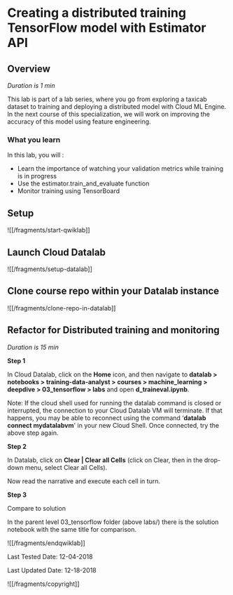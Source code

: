 # Creating a distributed training TensorFlow model with Estimator API


## Overview

*Duration is 1 min*


This lab is part of a lab series, where you go from exploring a taxicab dataset to training and deploying a distributed model with Cloud ML Engine. In the next course of this specialization, we will work on improving the accuracy of this model using feature engineering.

### __What you learn__

In this lab, you will :

* Learn the importance of watching your validation metrics while training is in progress
* Use the estimator.train\_and\_evaluate function
* Monitor training using TensorBoard


## Setup


![[/fragments/start-qwiklab]]


## Launch Cloud Datalab


![[/fragments/setup-datalab]]


## Clone course repo within your Datalab instance


![[/fragments/clone-repo-in-datalab]]



## Refactor for Distributed training and monitoring

*Duration is 15 min*


__Step 1__

In Cloud Datalab, click on the __Home__ icon, and then navigate to __datalab \> notebooks \> training-data-analyst \> courses \> machine\_learning \> deepdive \> 03\_tensorflow \> labs__ and open __d\_traineval.ipynb__.

<aside class="warning"><p>Note: If the cloud shell used for running the datalab command is closed or interrupted, the connection to your Cloud Datalab VM will terminate. If that happens, you may be able to reconnect using the command ‘<strong>datalab connect mydatalabvm</strong>&#39; in your new Cloud Shell. Once connected, try the above step again.</p>
</aside>

__Step 2__

In Datalab, click on __Clear | Clear all Cells__ (click on Clear, then in the drop-down menu, select Clear all Cells).

Now read the narrative and execute each cell in turn.

__Step 3__

Compare to solution

In the parent level 03\_tensorflow folder (above labs/) there is the solution notebook with the same title for comparison.

![[/fragments/endqwiklab]]

Last Tested Date: 12-04-2018

Last Updated Date: 12-18-2018

![[/fragments/copyright]]
